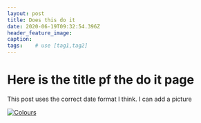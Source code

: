 ```yaml
---
layout: post
title: Does this do it
date: 2020-06-19T09:32:54.396Z
header_feature_image:
caption:
tags:    # use [tag1,tag2]
---
```

# Here is the title pf the do it page

This post uses the correct date format I think. I can add a picture

<!--clip-->
[![Colours](/uploads/IMG_2791.jpg)](/uploads/IMG_2791.jpg)
